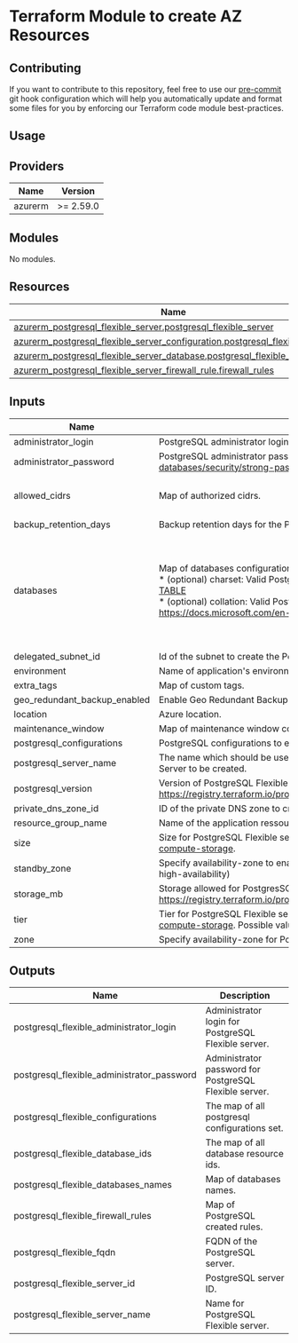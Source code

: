 <!-- BEGIN_TF_DOCS -->
# Terraform Module to create AZ Resources

## Contributing
If you want to contribute to this repository, feel free to use our [pre-commit](https://pre-commit.com/) git hook configuration
which will help you automatically update and format some files for you by enforcing our Terraform code module best-practices.

## Usage


## Providers

| Name | Version |
|------|---------|
| azurerm | >= 2.59.0 |

## Modules

No modules.

## Resources

| Name | Type |
|------|------|
| [azurerm_postgresql_flexible_server.postgresql_flexible_server](https://registry.terraform.io/providers/hashicorp/azurerm/latest/docs/resources/postgresql_flexible_server) | resource |
| [azurerm_postgresql_flexible_server_configuration.postgresql_flexible_config](https://registry.terraform.io/providers/hashicorp/azurerm/latest/docs/resources/postgresql_flexible_server_configuration) | resource |
| [azurerm_postgresql_flexible_server_database.postgresql_flexible_db](https://registry.terraform.io/providers/hashicorp/azurerm/latest/docs/resources/postgresql_flexible_server_database) | resource |
| [azurerm_postgresql_flexible_server_firewall_rule.firewall_rules](https://registry.terraform.io/providers/hashicorp/azurerm/latest/docs/resources/postgresql_flexible_server_firewall_rule) | resource |

## Inputs

| Name | Description | Type | Default | Required |
|------|-------------|------|---------|:--------:|
| administrator\_login | PostgreSQL administrator login. | `string` | `"postgresql"` | no |
| administrator\_password | PostgreSQL administrator password. Strong Password : https://docs.microsoft.com/en-us/sql/relational-databases/security/strong-passwords?view=sql-server-2017. | `string` | n/a | yes |
| allowed\_cidrs | Map of authorized cidrs. | `map(string)` | <pre>{<br>  "DevOps": "94.216.106.0/32"<br>}</pre> | no |
| backup\_retention\_days | Backup retention days for the PostgreSQL Flexible Server (Between 7 and 35 days). | `number` | `7` | no |
| databases | Map of databases configurations with database name as key and following available configuration option:<br>   *  (optional) charset: Valid PostgreSQL charset : https://www.postgresql.org/docs/current/multibyte.html#CHARSET-TABLE<br>   *  (optional) collation: Valid PostgreSQL collation : http://www.postgresql.cn/docs/13/collation.html - be careful about https://docs.microsoft.com/en-us/windows/win32/intl/locale-names?redirectedfrom=MSDN | <pre>map(object({<br>    charset   = optional(string, "UTF8")<br>    collation = optional(string, "en_US.UTF8")<br>  }))</pre> | <pre>{<br>  "database1": {<br>    "charset": "UTF8",<br>    "collation": "en_US.UTF8"<br>  },<br>  "database2": {<br>    "charset": "UTF8",<br>    "collation": "en_US.UTF8"<br>  }<br>}</pre> | no |
| delegated\_subnet\_id | Id of the subnet to create the PostgreSQL Flexible Server. (Should not have any resource deployed in) | `string` | `null` | no |
| environment | Name of application's environnement. | `string` | `"development"` | no |
| extra\_tags | Map of custom tags. | `map(string)` | `{}` | no |
| geo\_redundant\_backup\_enabled | Enable Geo Redundant Backup for the PostgreSQL Flexible Server. | `bool` | `false` | no |
| location | Azure location. | `string` | `"westeurope"` | no |
| maintenance\_window | Map of maintenance window configuration. | `map(number)` | `null` | no |
| postgresql\_configurations | PostgreSQL configurations to enable. | `map(string)` | `{}` | no |
| postgresql\_server\_name | The name which should be used for this PostgreSQL Flexible Server. Changing this forces a new PostgreSQL Flexible Server to be created. | `string` | n/a | yes |
| postgresql\_version | Version of PostgreSQL Flexible Server. Possible values are : https://registry.terraform.io/providers/hashicorp/azurerm/latest/docs/resources/postgresql_flexible_server#version. | `number` | `14` | no |
| private\_dns\_zone\_id | ID of the private DNS zone to create the PostgreSQL Flexible Server. | `string` | `null` | no |
| resource\_group\_name | Name of the application ressource group, herited from infra module. | `string` | n/a | yes |
| size | Size for PostgreSQL Flexible server sku : https://docs.microsoft.com/en-us/azure/postgresql/flexible-server/concepts-compute-storage. | `string` | `"D2ds_v4"` | no |
| standby\_zone | Specify availability-zone to enable high\_availability and create standby PostgreSQL Flexible Server. (Null to disable high-availability) | `number` | `null` | no |
| storage\_mb | Storage allowed for PostgresSQL Flexible server. Possible values : https://registry.terraform.io/providers/hashicorp/azurerm/latest/docs/resources/postgresql_flexible_server#storage_mb. | `number` | `32768` | no |
| tier | Tier for PostgreSQL Flexible server sku : https://docs.microsoft.com/en-us/azure/postgresql/flexible-server/concepts-compute-storage. Possible values are: GeneralPurpose, Burstable, MemoryOptimized. | `string` | `"GeneralPurpose"` | no |
| zone | Specify availability-zone for PostgreSQL Flexible main Server. | `number` | `null` | no |

## Outputs

| Name | Description |
|------|-------------|
| postgresql\_flexible\_administrator\_login | Administrator login for PostgreSQL Flexible server. |
| postgresql\_flexible\_administrator\_password | Administrator password for PostgreSQL Flexible server. |
| postgresql\_flexible\_configurations | The map of all postgresql configurations set. |
| postgresql\_flexible\_database\_ids | The map of all database resource ids. |
| postgresql\_flexible\_databases\_names | Map of databases names. |
| postgresql\_flexible\_firewall\_rules | Map of PostgreSQL created rules. |
| postgresql\_flexible\_fqdn | FQDN of the PostgreSQL server. |
| postgresql\_flexible\_server\_id | PostgreSQL server ID. |
| postgresql\_flexible\_server\_name | Name for PostgreSQL Flexible server. |
<!-- END_TF_DOCS -->
